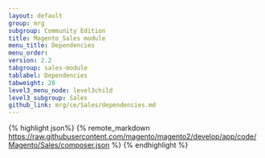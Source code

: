 ```yaml
---
layout: default
group: mrg
subgroup: Community Edition
title: Magento_Sales module
menu_title: Dependencies
menu_order:
version: 2.2
tabgroup: sales-module
tablabel: Dependencies
tabweight: 20
level3_menu_node: level3child
level3_subgroup: Sales
github_link: mrg/ce/Sales/dependencies.md
---
```


{% highlight json%}
{% remote_markdown https://raw.githubusercontent.com/magento/magento2/develop/app/code/Magento/Sales/composer.json %}
{% endhighlight %}
